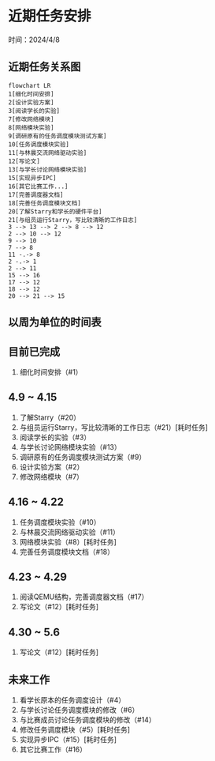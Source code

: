 ﻿# 近期任务安排

时间：2024/4/8

## 近期任务关系图

```Mermaid
flowchart LR
1[细化时间安排]
2[设计实验方案]
3[阅读学长的实验]
7[修改网络模块]
8[网络模块实验]
9[调研原有的任务调度模块测试方案]
10[任务调度模块实验]
11[与林晨交流网络驱动实验]
12[写论文]
13[与学长讨论网络模块实验]
15[实现异步IPC]
16[其它比赛工作...]
17[完善调度器文档]
18[完善任务调度模块文档]
20[了解Starry和学长的硬件平台]
21[与组员运行Starry，写比较清晰的工作日志]
3 --> 13 --> 2 --> 8 --> 12
2 --> 10 --> 12
9 --> 10
7 --> 8
11 -.-> 8
2 -.-> 1
2 --> 11
15 --> 16
17 --> 12
18 --> 12
20 --> 21 --> 15
```

## 以周为单位的时间表

## 目前已完成

1. 细化时间安排（#1）

## 4.9 ~ 4.15

1. 了解Starry（#20）
2. 与组员运行Starry，写比较清晰的工作日志（#21）[耗时任务]
3. 阅读学长的实验（#3）
4. 与学长讨论网络模块实验（#13）
5. 调研原有的任务调度模块测试方案（#9）
6. 设计实验方案（#2）
7. 修改网络模块（#7）

## 4.16 ~ 4.22

1. 任务调度模块实验（#10）
2. 与林晨交流网络驱动实验（#11）
3. 网络模块实验（#8）[耗时任务]
4. 完善任务调度模块文档（#18）

## 4.23 ~ 4.29

1. 阅读QEMU结构，完善调度器文档（#17）
2. 写论文（#12）[耗时任务]

## 4.30 ~ 5.6

1. 写论文（#12）[耗时任务]

## 未来工作

1. 看学长原本的任务调度设计（#4）
2. 与学长讨论任务调度模块的修改（#6）
3. 与比赛成员讨论任务调度模块的修改（#14）
4. 修改任务调度模块（#5）[耗时任务]
5. 实现异步IPC（#15）[耗时任务]
6. 其它比赛工作（#16）